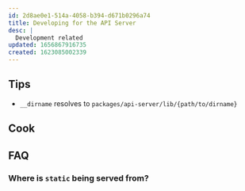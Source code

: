 ```yaml
---
id: 2d8ae0e1-514a-4058-b394-d671b0296a74
title: Developing for the API Server
desc: |
  Development related
updated: 1656867916735
created: 1623085002339
---
```


## Tips
- `__dirname` resolves to `packages/api-server/lib/{path/to/dirname}`

## Cook

## FAQ

### Where is `static` being served from?
